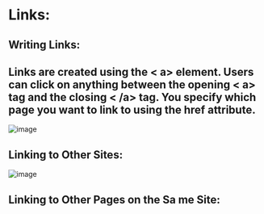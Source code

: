 # Links:
## Writing Links:
## Links are created using the < a> element. Users can click on anything between the opening < a> tag and the closing < /a> tag. You specify which page you want to link to using the href attribute.

![image](https://user-images.githubusercontent.com/79833733/111363368-a0736480-8698-11eb-9092-618e1cec78de.png)

## Linking to Other Sites:
![image](https://user-images.githubusercontent.com/79833733/111366731-8dfb2a00-869c-11eb-8b08-6b6472486958.png)


## Linking to Other Pages on the Sa me Site:
